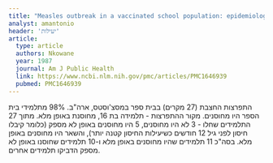 ```yaml
---
title: "Measles outbreak in a vaccinated school population: epidemiology, chains of transmission and the role of vaccine failures"
analyst: amantonio
header: 'יעילות'
article:
  type: article
  authors: Nkowane
  year: 1987
  journal: Am J Public Health
  link: https://www.ncbi.nlm.nih.gov/pmc/articles/PMC1646939
  pubmed: PMC1646939
---
```


התפרצות החצבת (27 מקרים) בבית ספר במסצ'וסטס, ארה"ב. 98% מתלמידי בית הספר היו מחוסנים. מקור ההתפרצות - תלמידה בת 16, מחוסנת באופן מלא. מתוך 27 התלמידים שחלו - 3 לא היו מחוסנים, 5 היו מחוסנים באופן לא מספק (כלומר קיבלו חיסון לפני גיל 12 חודשים כשיעילות החיסון קטנה יותר), והשאר היו מחוסנים באופן מלא.
בסה"כ 11 תלמידים שהיו מחוסנים באופן מלא ו-10 תלמידים שחוסנו באופן לא מספק הדביקו תלמידים אחרים.
